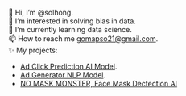 👋 Hi, I’m @solhong.  
👀 I’m interested in solving bias in data.  
🌱 I’m currently learning data science.  
📫 How to reach me gomapso21@gmail.com.   
✨ My projects:  
- [Ad Click Prediction AI Model](https://github.com/solhong/solhong/blob/main/clickpredictionAI.md).  
- [Ad Generator NLP Model](https://github.com/solhong/solhong/blob/main/adgenerator.md). 
- [NO MASK MONSTER, Face Mask Dectection AI](https://github.com/solhong/solhong/blob/main/nomaskmonster.md)


<!---
solhong/solhong is a ✨ special ✨ repository because its `README.md` (this file) appears on your GitHub profile.
You can click the Preview link to take a look at your changes.
--->
